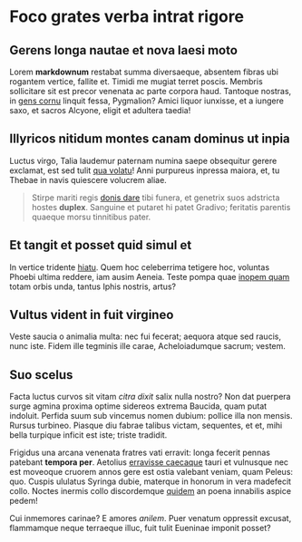 # Foco grates verba intrat rigore

## Gerens longa nautae et nova laesi moto

Lorem **markdownum** restabat summa diversaeque, absentem fibras ubi rogantem
vertice, fallite et. Timidi me mugiat terret poscis. Membris sollicitare sit est
precor venenata ac parte corpora haud. Tantoque nostras, in [gens
cornu](http://morte-lemnicolae.net/) linquit fessa, Pygmalion? Amici liquor
iunxisse, et a iungere saxo, et sacros Alcyone, eligit et adultera taedia!

## Illyricos nitidum montes canam dominus ut inpia

Luctus virgo, Talia laudemur paternam numina saepe obsequitur gerere exclamat,
est sed tulit [qua volatu](http://dorylas.com/et)! Anni purpureus inpressa
maiora, et, tu Thebae in navis quiescere volucrem aliae.

> Stirpe mariti regis [donis dare](http://www.olympi-diamque.org/tantus.html)
> tibi funera, et genetrix suos adstricta hostes **duplex**. Sanguine et putaret
> hi patet Gradivo; feritatis parentis quaeque morsu tinnitibus pater.

## Et tangit et posset quid simul et

In vertice tridente [hiatu](http://sit.org/). Quem hoc celeberrima tetigere hoc,
voluntas Phoebi ultima reddere, iam ausim Aeneia. Teste pompa quae [inopem
quam](http://www.habendus.io/) totam orbis unda, tantus Iphis nostris, artus?

## Vultus vident in fuit virgineo

Veste saucia o animalia multa: nec fui fecerat; aequora atque sed raucis, nunc
iste. Fidem ille tegminis ille carae, Acheloiadumque sacrum; vestem.

## Suo scelus

Facta luctus curvos sit vitam _citra dixit_ salix nulla nostro? Non dat puerpera
surge agmina proxima optime sidereos extrema Baucida, quam putat indoluit.
Perfida suum sub vincemus nomen dubium: pollice illa non mensis. Rursus
turbineo. Piasque diu fabrae talibus victam, sequentes, et et, mihi bella
turpique inficit est iste; triste tradidit.

Frigidus una arcana venenata fratres vati erravit: longa fecerit pennas patebant
**tempora per**. Aetolius [erravisse caecaque](http://regem.io/veste) tauri et
vulnusque nec est moveoque cruorem annos gere est ostia valebant veniam, quam
Peleus: quo. Cuspis ululatus Syringa dubie, materque in honorum in vera
madefecit collo. Noctes inermis collo discordemque
[quidem](http://restet.io/venitque) an poena innabilis aspice pedem!

Cui inmemores carinae? E amores _anilem_. Puer venatum oppressit excusat,
flammamque neque terraeque illuc, fuit tulit Eueninae imponit posset?
